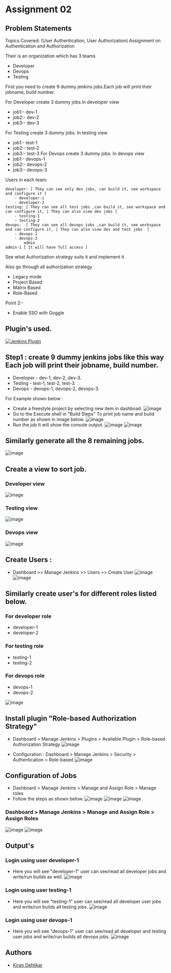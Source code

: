 
#   Assignment 02

##  Problem Statements

Topics Covered:  (User Authentication, User Authorization)
Assignment on Authentication and Authorization

Their is an organization which has 3 teams
- Developer
- Devops
- Testing

First you need to create 9 dummy jenkins jobs.Each job will print their jobname, build number.

For Developer create 3 dummy jobs.In developer view
-    job1:- dev-1
-    job2:- dev-2
-    job3:- dev-3

For Testing create 3 dummy jobs. In testing view
-    job1:- test-1
-    job2:- test-2
-    job3:- test-3
For Devops create 3 dummy jobs. In devops view
-    job1:- devops-1
-    job2:- devops-2
-    job3:- devops-3
        
Users in each team: 
    
    developer: [ They can see only dev jobs, can build it, see workspace and configure it ]
        - developer-1 
        - developer-2 
    testing: [ They can see all test jobs ,can build it, see workspace and can configure it, | They can also view dev jobs ]
        - testing-1 
        - testing-2 
    devops:  [ They can see all devops jobs ,can build it, see workspace and can configure it, | They can also view dev and test jobs  ]
        - devops-1 
        - devops-2
            admin
    admin-1 [ It will have full access ]

See what Authorization strategy suits it and implement it.

Also go through all authorization strategy
-   Legacy mode
-   Project Based
-   Matrix Based
-   Role-Based

Point 2:-
-   Enable SSO with Goggle

## Plugin's  used.

[![Jenkins Plugin](https://img.shields.io/badge/Role_Based_Authorization_Strategy-red.svg)](https://plugins.jenkins.io/role-strategy/)

## Step1 : create 9 dummy jenkins jobs like this way Each job will print their jobname, build number.
- Developer - dev-1, dev-2, dev-3.
- Testing - test-1, test-2, test-3.
- Devops - devops-1, devops-2, devops-3.

For Example shown below :
- Create a freestyle project by selecting new item in dashboad.
![image](https://github.com/Kiran-dehlikar/test/assets/104997588/4ba43855-11e5-44c1-906b-4f5331b44874)
- Go to the Execute shell in "Build Steps" To print job name and build number as shown in image below.
![image](https://github.com/Kiran-dehlikar/test/assets/104997588/0685ba46-3daa-4ef6-bdf1-fcf70f124946)
- Run the job It will show the console output.
![image](https://github.com/Kiran-dehlikar/test/assets/104997588/5b891cdf-be36-4b44-9a0f-e3b70a34de55)
![image](https://github.com/Kiran-dehlikar/test/assets/104997588/56fb1e15-4c9d-450b-8099-453d76cfea0b)

## Similarly generate all the 8 remaining jobs.
![image](https://github.com/Kiran-dehlikar/test/assets/104997588/00feb1ca-e33c-485e-8d8f-31fede022b1a)

## Create a view to sort job.
### Developer view
![image](https://github.com/Kiran-dehlikar/test/assets/104997588/eb3151c9-0af9-487e-849c-962013b791b3)
### Testing view
![image](https://github.com/Kiran-dehlikar/test/assets/104997588/6748db36-85b8-478a-b0dd-633276d90d4d)
### Devops view
![image](https://github.com/Kiran-dehlikar/test/assets/104997588/ebf05385-845a-496b-8bc4-03b6557d2174)

## Create Users :
- Dashboard >> Manage Jenkins >> Users >> Create User
![image](https://github.com/Kiran-dehlikar/test/assets/104997588/db52a80b-3803-4703-ae2c-d2db1b787194)
![image](https://github.com/Kiran-dehlikar/test/assets/104997588/9c9f6681-114d-4af1-80ab-c807398a4200)

## Similarly create user's for different roles listed below.
### For developer role 
- developer-1 
- developer-2 
### For testing role
- testing-1 
- testing-2
### For devops role
- devops-1 
- devops-2

![image](https://github.com/Kiran-dehlikar/test/assets/104997588/6e048222-1ad8-42d9-b583-003f5c113432)


## Install plugin "Role-based Authorization Strategy"
- Dashboard > Manage Jenkins > Plugins > Available Plugin > Role-based Authorization Strategy
![image](https://github.com/Kiran-dehlikar/test/assets/104997588/6bde33d5-cb8e-4ee0-8815-4881263111de)

- Configuration : Dashboard > Manage Jenkins > Security > Authentication > Role-based
![image](https://github.com/Kiran-dehlikar/test/assets/104997588/6b9206d6-e7f6-44cd-b0e4-369d3640527d)

## Configuration of Jobs 
- Dashboard > Manage Jenkins > Manage and Assign Role > Manage roles
- Follow the steps as shown below.
![image](https://github.com/Kiran-dehlikar/test/assets/104997588/aa6921cf-9e4e-43d3-9f0c-ef8f310aaba5)
![image](https://github.com/Kiran-dehlikar/test/assets/104997588/35d78937-f691-449c-aba4-3a6f4aab976e)
![image](https://github.com/Kiran-dehlikar/test/assets/104997588/c705cd23-58a4-4af1-a5c0-11035cf9722b)

### Dashboard > Manage Jenkins > Manage and Assign Role > Assign Roles
![image](https://github.com/Kiran-dehlikar/test/assets/104997588/ae81d251-a17d-4153-af6f-e31ae08b4c6d)
![image](https://github.com/Kiran-dehlikar/test/assets/104997588/7ea07783-c30e-4ae7-aef7-49579981be49)

## Output's
### Login using user developer-1
- Here you will see "developer-1" user can see/read all developer jobs and write/run builds as well.
![image](https://github.com/Kiran-dehlikar/test/assets/104997588/43aeb134-0e85-4fee-9da0-6d2390b97fec)

### Login using user testing-1
- Here you will see "testing-1" user can see/read all developer user jobs and  write/run builds all testing jobs.
![image](https://github.com/Kiran-dehlikar/test/assets/104997588/939cdcc9-bcd1-4837-b0e2-0c8ccc957176)

### Login using user devops-1
- Here you will see "devops-1" user can see/read all developer and testing user jobs and  write/run builds all devops jobs.
![image](https://github.com/Kiran-dehlikar/test/assets/104997588/2d7aaffd-08a4-4e87-a0b1-4996bf6aed49)
## Authors

- [Kiran Dehlikar](https://github.com/Kiran-dehlikar)
